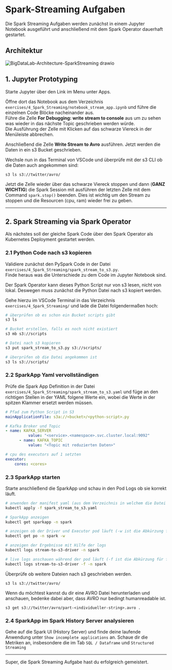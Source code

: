 # Spark-Streaming Aufgaben

Die Spark Streaming Aufgaben werden zunächst in einem Jupyter Notebook ausgeführt und anschließend mit dem Spark Operator dauerhaft gestartet.

## Architektur

![BigDataLab-Architecture-SparkStreaming drawio](https://user-images.githubusercontent.com/16557412/212683374-676acaba-c4d6-4944-844d-ce43c2878421.png)

## 1. Jupyter Prototyping

Starte Jupyter über den Link im Menu unter Apps.

Öffne dort das Notebook aus dem Verzeichnis `exercises/4_Spark_Streaming/notebook_stream_app.ipynb` und führe die einzelnen Code Blöcke nacheinander aus.  
Führe die Zelle **For Debugging: write stream to console** aus um zu sehen was wieder in das nächste Topic geschrieben werden würde.  
Die Ausführung der Zelle mit Klicken auf das schwarze Viereck in der Menüleiste abbrechen.

Anschließend die Zelle **Write Stream to Avro** ausführen. Jetzt werden die Daten in ein s3 Bucket geschrieben. <br>

Wechsle nun in das Terminal von VSCode und überprüfe mit der s3 CLI ob die Daten auch angekommen sind:

```bash
s3 ls s3://twitter/avro/
```

Jetzt die Zelle wieder über das schwarze Viereck stoppen und dann (**GANZ WICHTIG**) die Spark Session mit ausführen der letzten Zelle mit dem Command `spark.stop()` beenden. Dies ist wichtig um den Stream zu stoppen und die Resourcen (cpu, ram) wieder frei zu geben.

<hr>

## 2. Spark Streaming via Spark Operator

Als nächstes soll der gleiche Spark Code über den Spark Operator als Kubernetes Deployment gestartet werden.

### 2.1 Python Code nach s3 kopieren

Validiere zunächst den PySpark Code in der Datei `exercises/4_Spark_Streaming/spark_stream_to_s3.py`.  
Finde heraus was die Unterschiede zu dem Code im Jupyter Notebook sind. <br>

Der Spark Operator kann dieses Python Script nur von s3 lesen, nicht von lokal. Deswegen muss zunächst die Python Datei nach s3 kopiert werden.

Gehe hierzu im VSCode Terminal in das Verzeichnis `exercises/4_Spark_Streaming/` und lade die Datei folgendermaßen hoch:

```bash
# überprüfen ob es schon ein Bucket scripts gibt
s3 ls

# Bucket erstellen, falls es noch nicht existiert
s3 mb s3://scripts

# Datei nach s3 kopieren
s3 put spark_stream_to_s3.py s3://scripts/

# überprüfen ob die Datei angekommen ist
s3 ls s3://scripts/
```

### 2.2 SparkApp Yaml vervollständigen

Prüfe die Spark App Definition in der Datei `exercises/4_Spark_Streaming/spark_stream_to_s3.yaml` und füge an den richtigen Stellen in der YAML folgene Werte ein, wobei die Werte in der spitzen Klammer ersetzt werden müssen.

```yaml
# Pfad zum Python Script in S3
mainApplicationFile: s3a://<bucket>/<python-script>.py

# Kafka Broker und Topic
- name: KAFKA_SERVER
          value: "<service>.<namespace>.svc.cluster.local:9092"
      - name: KAFKA_TOPIC
          value: "<Topic mit reduzierten Daten>"

# cpu des executors auf 1 setzten
executor:
    cores: <cores>
```

<details style="border: 1px solid #aaa; border-radius: 4px; padding: 0.5em 0.5em 0; background-color: #00BCD4" class="solution" hidden>
<summary style="margin: -0.5em -0.5em 0; padding: 0.5em;">Lösung</summary>

```yaml
# Pfad zum Python Script in S3
mainApplicationFile: s3a://scripts/spark_stream_to_s3.py

# Kafka Broker und Topic

- name: KAFKA_SERVER
  value: "kafka.kafka.svc.cluster.local:9092" - name: KAFKA_TOPIC
  value: "twitter-table"

# cpu des executors auf 1 setzten

executor:
cores: 1

```

</details>

### 2.3 SparkApp starten

Starte anschließend die SparkApp und schau in den Pod Logs ob sie korrekt läuft. <br>

```bash
# anwenden der manifest yaml (aus dem Verzeichnis in welchem die Datei liegt)
kubectl apply -f spark_stream_to_s3.yaml

# SparkApp anzeigen
kubectl get sparkapp -n spark

# anzeigen ob der Driver und Executor pod läuft (-w ist die Abkürzung für --watch und zeigt immer wieder STATUS Veränderungen eines Pods an, beenden mit STRG+C)
kubectl get po -n spark -w

# anzeigen der Ergebnisse mit Hilfe der logs
kubectl logs stream-to-s3-driver -n spark

# live logs anschauen während der pod läuft (-f ist die Abkürzung für follow, exit mit STRG+c)
kubectl logs stream-to-s3-driver -f -n spark
```

Überprüfe ob weitere Dateien nach s3 geschrieben werden.

```
s3 ls s3://twitter/avro/
```

Wenn du möchtest kannst du dir eine AVRO Datei herunterladen und anschauen, bedenke dabei aber, dass AVRO nur bedingt humanreadable ist.

```
s3 get s3://twitter/avro/part-<individueller-string>.avro .
```

### 2.4 SparkApp im Spark History Server analysieren

Gehe auf die Spark UI (History Server) und finde deine laufende Anwendung unter `Show incomplete applications` an. Schaue dir die Metriken an, insbesondere die im Tab `SQL / Dataframe` und `Structured Streaming`

<hr>
Super, die Spark Streaming Aufgabe hast du erfolgreich gemeistert.
